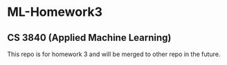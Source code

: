 # ML-Homework3

## CS 3840 (Applied Machine Learning)

This repo is for homework 3 and will be merged to other repo in the future.
